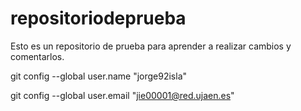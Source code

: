 # repositoriodeprueba
Esto es un repositorio de prueba para aprender a realizar cambios y comentarlos.

git config --global user.name "jorge92isla"

git config --global user.email "jie00001@red.ujaen.es"
